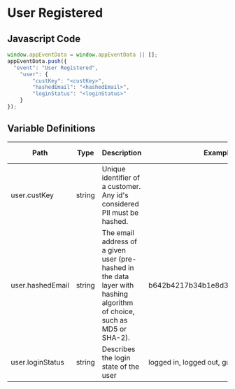 # User Registered

### 

## Javascript Code
```js
window.appEventData = window.appEventData || [];
appEventData.push({
  "event": "User Registered",
    "user": {
        "custKey": "<custKey>",
        "hashedEmail": "<hashedEmail>",
        "loginStatus": "<loginStatus>"
    }
});
```

## Variable Definitions

|Path|Type|Description|Example|Pattern|Min Length|Max Length|Minimum|Maximum|Multiple Of|
| --- | --- | --- | --- | --- | --- | --- | --- | --- | --- |
|user.custKey|string|Unique identifier of a customer.  Any id's considered PII must be hashed. ||||||||
|user.hashedEmail|string|The email address of a given user \(pre-hashed in the data layer with hashing algorithm of choice, such as MD5 or SHA-2\).|b642b4217b34b1e8d3bd915fc65c4452|||||||
|user.loginStatus|string|Describes the login state of the user|logged in, logged out, guest|||||||




